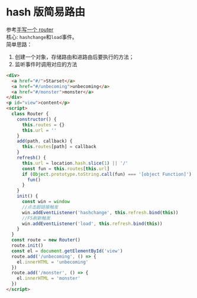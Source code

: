 # hash 版简易路由

参考[手写一个 router](https://xianyulaodi.github.io/2017/06/18/%E6%89%8B%E5%86%99%E4%B8%80%E4%B8%AArouter/)  
核心: `hashchange`和`load`事件。  
简单思路：

1. 创建一个对象，存储路由和进路由后要执行的方法；
2. 监听事件时调用对应的方法

```html
<div>
  <a href="#/">Starset</a>
  <a href="#/unbecoming">unbecoming</a>
  <a href="#/monster">monster</a>
</div>
<p id="view">content</p>
<script>
  class Router {
    constructor() {
      this.routes = {}
      this.url = ''
    }
    add(path, callback) {
      this.routes[path] = callback
    }
    refresh() {
      this.url = location.hash.slice(1) || '/'
      const fun = this.routes[this.url]
      if (Object.prototype.toString.call(fun) === '[object Function]') {
        fun()
      }
    }
    init() {
      const win = window
      //点击超链接触发
      win.addEventListener('hashchange', this.refresh.bind(this))
      //F5刷新触发
      win.addEventListener('load', this.refresh.bind(this))
    }
  }
  const route = new Router()
  route.init()
  const el = document.getElementById('view')
  route.add('/unbecoming', () => {
    el.innerHTML = 'unbecoming'
  })
  route.add('/monster', () => {
    el.innerHTML = 'monster'
  })
</script>
```

